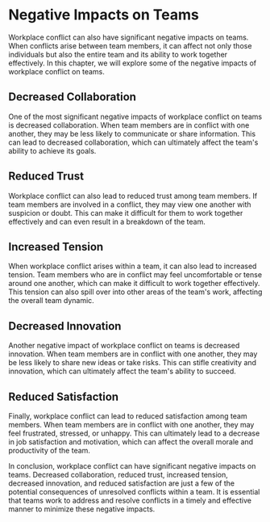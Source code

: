 # Negative Impacts on Teams

Workplace conflict can also have significant negative impacts on teams. When conflicts arise between team members, it can affect not only those individuals but also the entire team and its ability to work together effectively. In this chapter, we will explore some of the negative impacts of workplace conflict on teams.

## Decreased Collaboration

One of the most significant negative impacts of workplace conflict on teams is decreased collaboration. When team members are in conflict with one another, they may be less likely to communicate or share information. This can lead to decreased collaboration, which can ultimately affect the team's ability to achieve its goals.

## Reduced Trust

Workplace conflict can also lead to reduced trust among team members. If team members are involved in a conflict, they may view one another with suspicion or doubt. This can make it difficult for them to work together effectively and can even result in a breakdown of the team.

## Increased Tension

When workplace conflict arises within a team, it can also lead to increased tension. Team members who are in conflict may feel uncomfortable or tense around one another, which can make it difficult to work together effectively. This tension can also spill over into other areas of the team's work, affecting the overall team dynamic.

## Decreased Innovation

Another negative impact of workplace conflict on teams is decreased innovation. When team members are in conflict with one another, they may be less likely to share new ideas or take risks. This can stifle creativity and innovation, which can ultimately affect the team's ability to succeed.

## Reduced Satisfaction

Finally, workplace conflict can lead to reduced satisfaction among team members. When team members are in conflict with one another, they may feel frustrated, stressed, or unhappy. This can ultimately lead to a decrease in job satisfaction and motivation, which can affect the overall morale and productivity of the team.

In conclusion, workplace conflict can have significant negative impacts on teams. Decreased collaboration, reduced trust, increased tension, decreased innovation, and reduced satisfaction are just a few of the potential consequences of unresolved conflicts within a team. It is essential that teams work to address and resolve conflicts in a timely and effective manner to minimize these negative impacts.
